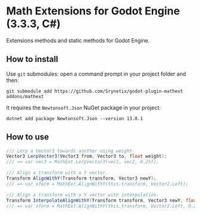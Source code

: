 # Math Extensions for Godot Engine (3.3.3, C#)

Extensions methods and static methods for Godot Engine.

## How to install

Use `git` submodules: open a command prompt in your project folder and then:

```
git submodule add https://github.com/Srynetix/godot-plugin-mathext addons/mathext
```

It requires the `Newtonsoft.Json` NuGet package in your project:

```
dotnet add package Newtonsoft.Json --version 13.0.1
```

## How to use

```cs
/// Lerp a Vector3 towards another using weight.
Vector3 LerpVector3(Vector3 from, Vector3 to, float weight);
/// => var vec3 = MathExt.LerpVector3(vec1, vec2, 0.25f);

/// Align a transform with a Y vector.
Transform AlignWithY(Transform transform, Vector3 newY);
/// => var xform = MathExt.AlignWithY(this.transform, Vector2.Left);

/// Align a transform with a Y vector with interpolation.
Transform InterpolateAlignWithY(Transform transform, Vector3 newY, float weight);
/// => var xform = MathExt.AlignWithY(this.transform, Vector2.Left, 0.25f);
```